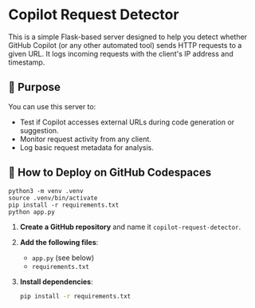 # Copilot Request Detector

This is a simple Flask-based server designed to help you detect whether GitHub Copilot (or any other automated tool) sends HTTP requests to a given URL. It logs incoming requests with the client's IP address and timestamp.

## 🧠 Purpose

You can use this server to:
- Test if Copilot accesses external URLs during code generation or suggestion.
- Monitor request activity from any client.
- Log basic request metadata for analysis.

## 🚀 How to Deploy on GitHub Codespaces

```
python3 -m venv .venv
source .venv/bin/activate
pip install -r requirements.txt
python app.py
```

1. **Create a GitHub repository** and name it `copilot-request-detector`.
2. **Add the following files**:
   - `app.py` (see below)
   - `requirements.txt`

3. **Install dependencies**:
   ```bash
   pip install -r requirements.txt
   ```
